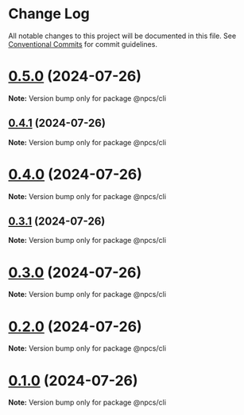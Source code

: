 # Change Log

All notable changes to this project will be documented in this file.
See [Conventional Commits](https://conventionalcommits.org) for commit guidelines.

# [0.5.0](https://github.com/xiaosen7/npcs/compare/v0.4.1...v0.5.0) (2024-07-26)

**Note:** Version bump only for package @npcs/cli





## [0.4.1](https://github.com/xiaosen7/npcs/compare/v0.4.0...v0.4.1) (2024-07-26)

**Note:** Version bump only for package @npcs/cli





# [0.4.0](https://github.com/xiaosen7/npcs/compare/v0.3.1...v0.4.0) (2024-07-26)

**Note:** Version bump only for package @npcs/cli





## [0.3.1](https://github.com/xiaosen7/npcs/compare/v0.3.0...v0.3.1) (2024-07-26)

**Note:** Version bump only for package @npcs/cli





# [0.3.0](https://github.com/xiaosen7/next.js-practical-cases/compare/v0.2.0...v0.3.0) (2024-07-26)

**Note:** Version bump only for package @npcs/cli





# [0.2.0](https://github.com/xiaosen7/next.js-practical-cases/compare/v0.1.0...v0.2.0) (2024-07-26)

**Note:** Version bump only for package @npcs/cli





# [0.1.0](https://github.com/xiaosen7/next.js-practical-cases/compare/v0.0.1...v0.1.0) (2024-07-26)

**Note:** Version bump only for package @npcs/cli
